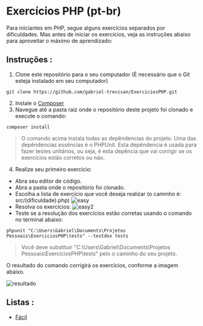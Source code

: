 # Exercícios PHP (pt-br)

Para iniciantes em PHP, segue alguns exercícios separados por dificuldades. Mas antes de iniciar os exercícios, veja as instruções abaixo para aproveitar o máximo de aprendizado:

## Instruções :

1. Clone este repositório para o seu computador (É necessário que o Git esteja instalado em seu computador)

```
git clone https://github.com/gabriel-trevisan/ExerciciosPHP.git
```

2. Instale o [Composer](https://getcomposer.org/download/)
3. Navegue até a pasta raiz onde o repositório deste projeto foi clonado e execute o comando:

```
composer install
```

> O comando acima instala todas as depêndencias do projeto. Uma das depêndencias essências é o PHPUnit. Esta depêndencia é usada para fazer testes unitários, ou seja, é esta depência que vai corrigir se os exercícios estão corretos ou não.

4. Realize seu primeiro exercício:
 - Abra seu editor de código.
 - Abra a pasta onde o repositório foi clonado.
 - Escolha a lista de exercício que você deseja realizar (o caminho é: src/(dificuldade).php)
  ![easy](https://user-images.githubusercontent.com/21046633/81730026-52337a80-9463-11ea-890d-f23446711809.PNG)
 - Resolva os exercícios:
  ![easy2](https://user-images.githubusercontent.com/21046633/81730336-be15e300-9463-11ea-9f2a-9bcf0a9b0da4.PNG)
 - Teste se a resolução dos exercícios estão corretas usando o comando no terminal abaixo:
  
  ```
  phpunit "C:\Users\Gabriel\Documents\Projetos Pessoais\ExerciciosPHP\tests" --testdox tests
  ```
  
> Você deve substituir "C:\Users\Gabriel\Documents\Projetos Pessoais\ExerciciosPHP\tests" pelo o caminho do seu projeto.

O resultado do comando corrigirá os exercícios, conforme a imagem abaixo.

![resultado](https://user-images.githubusercontent.com/21046633/81731140-ece08900-9464-11ea-9ce4-43739569dcae.PNG)

## Listas :

- [Fácil](topics/Easy.md)
